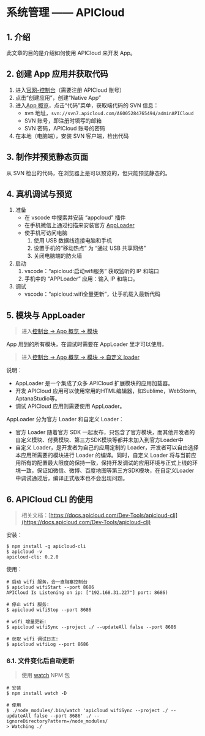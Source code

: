 # 系统管理 —— APICloud

## 1. 介绍

此文章的目的是介绍如何使用 APICloud 来开发 App。

## 2. 创建 App 应用并获取代码

1. 进入[官网-控制台](https://www.apicloud.com/console)（需要注册 APICloud 账号）
2. 点击“创建应用”，创建“Native App”
3. 进入[App 概览](https://www.apicloud.com/appoverview)，点击“代码”菜单，获取端代码的 SVN 信息：
   * svn 地址，`svn://svn7.apicloud.com/A6005284765494/adminAPICloud`
   * SVN 账号，即注册时填写的邮箱
   * SVN 密码，APICloud 账号的密码
4. 在本地（电脑端），安装 SVN 客户端，检出代码

## 3. 制作并预览静态页面

从 SVN 检出的代码，在浏览器上是可以预览的，但只能预览静态的。

## 4. 真机调试与预览

1. 准备
   * 在 vscode 中搜索并安装 “appcloud” 插件
   * 在手机微信上通过扫描来安装官方 [AppLoader](https://docs.apicloud.com/Download/download)
   * 使手机可访问电脑
     1. 使用 USB 数据线连接电脑和手机
     2. 设置手机的“移动热点” 为 “通过 USB 共享网络”
     3. 关闭电脑端的防火墙
2. 启动
   1. vscode：“apicloud:启动wifi服务” 获取监听的 IP 和端口
   2. 手机中的 “APPLoader” 应用：输入 IP 和端口。
3. 调试
   * vscode：“apicloud:wifi全量更新”，让手机载入最新代码

## 5. 模块与 AppLoader

>进入[控制台 -> App 概览 -> 模块](https://www.apicloud.com/module)

App 用到的所有模块，在调试时需要在 AppLoader 里才可以使用，

>进入[控制台 -> App 概览 -> 模块 -> 自定义 loader](https://www.apicloud.com/module-loader)

说明：

* AppLoader 是一个集成了众多 APICloud 扩展模块的应用加载器。
* 开发 APICloud 应用可以使用常用的HTML编辑器，如Sublime，WebStorm, AptanaStudio等。
* 调试 APICloud 应用则需要使用 AppLoader。

AppLoader 分为官方 Loader 和自定义 Loader：

* 官方 Loader 随着官方 SDK 一起发布，只包含了官方模块，而其他开发者的自定义模块、付费模块、第三方SDK模块等都并未加入到官方Loader中
* 自定义 Loader，是开发者为自己的应用定制的 Loader，开发者可以自由选择本应用所需要的模块进行 Loader 的编译。同时，自定义 Loader 将与当前应用所有的配置最大限度的保持一致，保持开发调试的应用环境与正式上线的环境一致，保证如微信、微博、百度地图等第三方SDK模块，在自定义Loader中调试通过后，编译正式版本也不会出现问题。

## 6. APICloud CLI 的使用

>相关文档：[https://docs.apicloud.com/Dev-Tools/apicloud-cli](https://docs.apicloud.com/Dev-Tools/apicloud-cli)

安装：

```shell
$ npm install -g apicloud-cli
$ apicloud -v
apicloud-cli: 0.2.0
```

使用：

```shell
# 启动 wifi 服务，会一直阻塞控制台
$ apicloud wifiStart --port 8686
APICloud Is Listening on ip: ["192.168.31.227"] port: 8686)

# 停止 wifi 服务:
$ apicloud wifiStop --port 8686

# wifi 增量更新:
$ apicloud wifiSync --project ./ --updateAll false --port 8686

# 获取 wifi 调试日志:
$ apicloud wifiLog --port 8686
```

### 6.1. 文件变化后自动更新

>使用 [watch](https://github.com/mikeal/watch) NPM 包

```shell
# 安装
$ npm install watch -D

# 使用
$ ./node_modules/.bin/watch 'apicloud wifiSync --project ./ --updateAll false --port 8686' ./ --ignoreDirectoryPattern=/node_modules/
> Watching ./
```
